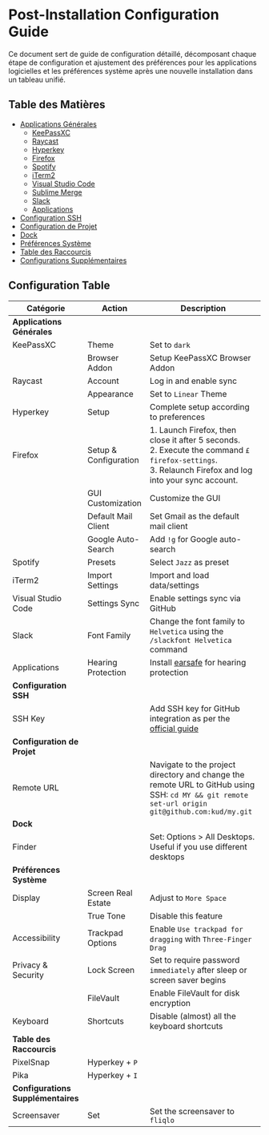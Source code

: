 # Post-Installation Configuration Guide

Ce document sert de guide de configuration détaillé, décomposant chaque étape de configuration et ajustement des préférences pour les applications logicielles et les préférences système après une nouvelle installation dans un tableau unifié.

## Table des Matières

- [Applications Générales](#applications-générales)
  - [KeePassXC](#keepassxc)
  - [Raycast](#raycast)
  - [Hyperkey](#hyperkey)
  - [Firefox](#firefox)
  - [Spotify](#spotify)
  - [iTerm2](#iterm2)
  - [Visual Studio Code](#visual-studio-code)
  - [Sublime Merge](#sublime-merge)
  - [Slack](#slack)
  - [Applications](#applications)
- [Configuration SSH](#configuration-ssh)
- [Configuration de Projet](#configuration-de-projet)
- [Dock](#dock)
- [Préférences Système](#préférences-système)
- [Table des Raccourcis](#table-des-raccourcis)
- [Configurations Supplémentaires](#configurations-supplémentaires)

## Configuration Table

| Catégorie                          | Action                | Description                                                                                                                                              |
| ---------------------------------- | --------------------- | -------------------------------------------------------------------------------------------------------------------------------------------------------- |
| **Applications Générales**         |                       |                                                                                                                                                          |
| KeePassXC                          | Theme                 | Set to `dark`                                                                                                                                            |
|                                    | Browser Addon         | Setup KeePassXC Browser Addon                                                                                                                            |
| Raycast                            | Account               | Log in and enable sync                                                                                                                                   |
|                                    | Appearance            | Set to `Linear` Theme                                                                                                                                    |
| Hyperkey                           | Setup                 | Complete setup according to preferences                                                                                                                  |
| Firefox                            | Setup & Configuration | 1. Launch Firefox, then close it after 5 seconds.<br>2. Execute the command `£ firefox-settings`.<br>3. Relaunch Firefox and log into your sync account. |
|                                    | GUI Customization     | Customize the GUI                                                                                                                                        |
|                                    | Default Mail Client   | Set Gmail as the default mail client                                                                                                                     |
|                                    | Google Auto-Search    | Add `!g` for Google auto-search                                                                                                                          |
| Spotify                            | Presets               | Select `Jazz` as preset                                                                                                                                  |
| iTerm2                             | Import Settings       | Import and load data/settings                                                                                                                            |
| Visual Studio Code                 | Settings Sync         | Enable settings sync via GitHub                                                                                                                          |
| Slack                              | Font Family           | Change the font family to `Helvetica` using the `/slackfont Helvetica` command                                                                           |
| Applications                       | Hearing Protection    | Install [earsafe](https://earsafe.io/) for hearing protection                                                                                            |
| **Configuration SSH**              |                       |                                                                                                                                                          |
| SSH Key                            |                       | Add SSH key for GitHub integration as per the [official guide](https://help.github.com/articles/connecting-to-github-with-ssh/)                          |
| **Configuration de Projet**        |                       |                                                                                                                                                          |
| Remote URL                         |                       | Navigate to the project directory and change the remote URL to GitHub using SSH: `cd MY && git remote set-url origin git@github.com:kud/my.git`          |
| **Dock**                           |                       |                                                                                                                                                          |
| Finder                             |                       | Set: Options > All Desktops. Useful if you use different desktops                                                                                        |
| **Préférences Système**            |                       |                                                                                                                                                          |
| Display                            | Screen Real Estate    | Adjust to `More Space`                                                                                                                                   |
|                                    | True Tone             | Disable this feature                                                                                                                                     |
| Accessibility                      | Trackpad Options      | Enable `Use trackpad for dragging` with `Three-Finger Drag`                                                                                              |
| Privacy & Security                 | Lock Screen           | Set to require password `immediately` after sleep or screen saver begins                                                                                 |
|                                    | FileVault             | Enable FileVault for disk encryption                                                                                                                     |
| Keyboard                           | Shortcuts             | Disable (almost) all the keyboard shortcuts                                                                                                              |
| **Table des Raccourcis**           |                       |                                                                                                                                                          |
| PixelSnap                          | Hyperkey + `P`        |                                                                                                                                                          |
| Pika                               | Hyperkey + `I`        |                                                                                                                                                          |
| **Configurations Supplémentaires** |                       |                                                                                                                                                          |
| Screensaver                        | Set                   | Set the screensaver to `fliqlo`                                                                                                                          |
